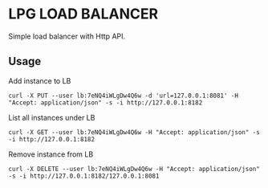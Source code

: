 # LPG LOAD BALANCER

Simple load balancer with Http API.


## Usage

Add instance to LB

    curl -X PUT --user lb:7eNQ4iWLgDw4Q6w -d 'url=127.0.0.1:8081' -H "Accept: application/json" -s -i http://127.0.0.1:8182

List all instances under LB

    curl -X GET --user lb:7eNQ4iWLgDw4Q6w -H "Accept: application/json" -s -i http://127.0.0.1:8182

Remove instance from LB

    curl -X DELETE --user lb:7eNQ4iWLgDw4Q6w -H "Accept: application/json" -s -i http://127.0.0.1:8182/127.0.0.1:8081
